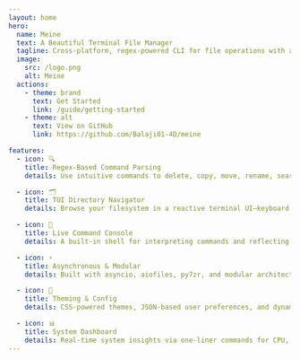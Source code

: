 ```yaml
---
layout: home
hero:
  name: Meine
  text: A Beautiful Terminal File Manager
  tagline: Cross-platform, regex-powered CLI for file operations with an elegant TUI
  image:
    src: /logo.png
    alt: Meine
  actions:
    - theme: brand
      text: Get Started
      link: /guide/getting-started
    - theme: alt
      text: View on GitHub
      link: https://github.com/Balaji01-4D/meine

features:
  - icon: 🔍
    title: Regex-Based Command Parsing
    details: Use intuitive commands to delete, copy, move, rename, search, and create files or folders.

  - icon: 🗂️
    title: TUI Directory Navigator
    details: Browse your filesystem in a reactive terminal UI—keyboard and mouse supported.

  - icon: 💬
    title: Live Command Console
    details: A built-in shell for interpreting commands and reflecting state changes in real time.

  - icon: ⚡
    title: Asynchronous & Modular
    details: Built with asyncio, aiofiles, py7zr, and modular architecture for responsive performance.

  - icon: 🎨
    title: Theming & Config
    details: CSS-powered themes, JSON-based user preferences, and dynamic runtime settings.

  - icon: 📊
    title: System Dashboard
    details: Real-time system insights via one-liner commands for CPU, RAM, GPU, battery, network, and more.
---
```

